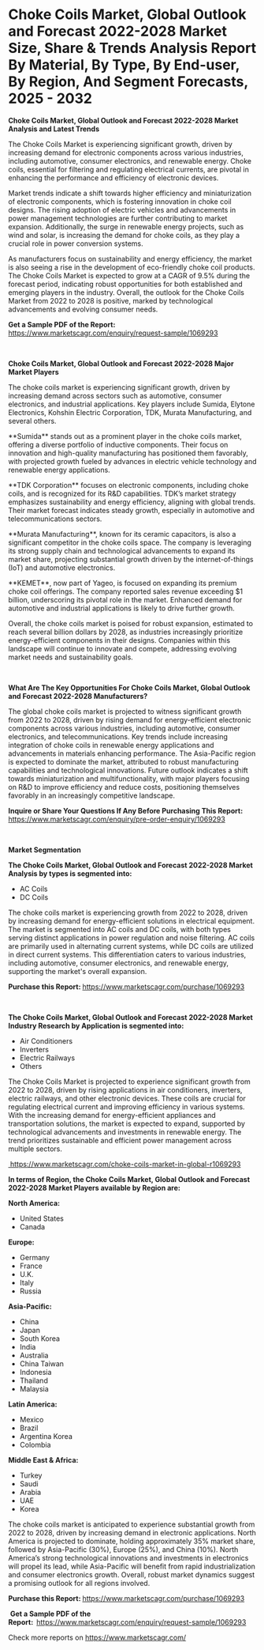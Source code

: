 <p><h1>Choke Coils Market, Global Outlook and Forecast 2022-2028 Market Size, Share & Trends Analysis Report By Material, By Type, By End-user, By Region, And Segment Forecasts, 2025 - 2032</h1></p><p><strong>Choke Coils Market, Global Outlook and Forecast 2022-2028 Market Analysis and Latest Trends</strong></p>
<p><p>The Choke Coils Market is experiencing significant growth, driven by increasing demand for electronic components across various industries, including automotive, consumer electronics, and renewable energy. Choke coils, essential for filtering and regulating electrical currents, are pivotal in enhancing the performance and efficiency of electronic devices.</p><p>Market trends indicate a shift towards higher efficiency and miniaturization of electronic components, which is fostering innovation in choke coil designs. The rising adoption of electric vehicles and advancements in power management technologies are further contributing to market expansion. Additionally, the surge in renewable energy projects, such as wind and solar, is increasing the demand for choke coils, as they play a crucial role in power conversion systems.</p><p>As manufacturers focus on sustainability and energy efficiency, the market is also seeing a rise in the development of eco-friendly choke coil products. The Choke Coils Market is expected to grow at a CAGR of 9.5% during the forecast period, indicating robust opportunities for both established and emerging players in the industry. Overall, the outlook for the Choke Coils Market from 2022 to 2028 is positive, marked by technological advancements and evolving consumer needs.</p></p>
<p><strong>Get a Sample PDF of the Report:&nbsp;</strong> <a href="https://www.marketscagr.com/enquiry/request-sample/1069293?utm_campaign=2796&utm_medium=2&utm_source=Github&utm_content=ia&utm_term=21032025&utm_id=choke-coils-market-global-outlook-and-forecast-2022-2028">https://www.marketscagr.com/enquiry/request-sample/1069293</a></p>
<p>&nbsp;</p>
<p><strong>Choke Coils Market, Global Outlook and Forecast 2022-2028 Major Market Players</strong></p>
<p><p>The choke coils market is experiencing significant growth, driven by increasing demand across sectors such as automotive, consumer electronics, and industrial applications. Key players include Sumida, Elytone Electronics, Kohshin Electric Corporation, TDK, Murata Manufacturing, and several others.</p><p>**Sumida** stands out as a prominent player in the choke coils market, offering a diverse portfolio of inductive components. Their focus on innovation and high-quality manufacturing has positioned them favorably, with projected growth fueled by advances in electric vehicle technology and renewable energy applications.</p><p>**TDK Corporation** focuses on electronic components, including choke coils, and is recognized for its R&D capabilities. TDK’s market strategy emphasizes sustainability and energy efficiency, aligning with global trends. Their market forecast indicates steady growth, especially in automotive and telecommunications sectors.</p><p>**Murata Manufacturing**, known for its ceramic capacitors, is also a significant competitor in the choke coils space. The company is leveraging its strong supply chain and technological advancements to expand its market share, projecting substantial growth driven by the internet-of-things (IoT) and automotive electronics.</p><p>**KEMET**, now part of Yageo, is focused on expanding its premium choke coil offerings. The company reported sales revenue exceeding $1 billion, underscoring its pivotal role in the market. Enhanced demand for automotive and industrial applications is likely to drive further growth.</p><p>Overall, the choke coils market is poised for robust expansion, estimated to reach several billion dollars by 2028, as industries increasingly prioritize energy-efficient components in their designs. Companies within this landscape will continue to innovate and compete, addressing evolving market needs and sustainability goals.</p></p>
<p>&nbsp;</p>
<p><strong>What Are The Key Opportunities For Choke Coils Market, Global Outlook and Forecast 2022-2028 Manufacturers?</strong></p>
<p><p>The global choke coils market is projected to witness significant growth from 2022 to 2028, driven by rising demand for energy-efficient electronic components across various industries, including automotive, consumer electronics, and telecommunications. Key trends include increasing integration of choke coils in renewable energy applications and advancements in materials enhancing performance. The Asia-Pacific region is expected to dominate the market, attributed to robust manufacturing capabilities and technological innovations. Future outlook indicates a shift towards miniaturization and multifunctionality, with major players focusing on R&D to improve efficiency and reduce costs, positioning themselves favorably in an increasingly competitive landscape.</p></p>
<p><strong>Inquire or Share Your Questions If Any Before Purchasing This Report:</strong> <a href="https://www.marketscagr.com/enquiry/pre-order-enquiry/1069293?utm_campaign=2796&utm_medium=2&utm_source=Github&utm_content=ia&utm_term=21032025&utm_id=choke-coils-market-global-outlook-and-forecast-2022-2028">https://www.marketscagr.com/enquiry/pre-order-enquiry/1069293</a></p>
<p>&nbsp;</p>
<p><strong>Market Segmentation</strong></p>
<p><strong>The Choke Coils Market, Global Outlook and Forecast 2022-2028 Market Analysis by types is segmented into:</strong></p>
<p><ul><li>AC Coils</li><li>DC Coils</li></ul></p>
<p><p>The choke coils market is experiencing growth from 2022 to 2028, driven by increasing demand for energy-efficient solutions in electrical equipment. The market is segmented into AC coils and DC coils, with both types serving distinct applications in power regulation and noise filtering. AC coils are primarily used in alternating current systems, while DC coils are utilized in direct current systems. This differentiation caters to various industries, including automotive, consumer electronics, and renewable energy, supporting the market's overall expansion.</p></p>
<p><strong>Purchase this Report:&nbsp;</strong><a href="https://www.marketscagr.com/purchase/1069293?utm_campaign=2796&utm_medium=2&utm_source=Github&utm_content=ia&utm_term=21032025&utm_id=choke-coils-market-global-outlook-and-forecast-2022-2028">https://www.marketscagr.com/purchase/1069293</a></p>
<p>&nbsp;</p>
<p><strong>The Choke Coils Market, Global Outlook and Forecast 2022-2028 Market Industry Research by Application is segmented into:</strong></p>
<p><ul><li>Air Conditioners</li><li>Inverters</li><li>Electric Railways</li><li>Others</li></ul></p>
<p><p>The Choke Coils Market is projected to experience significant growth from 2022 to 2028, driven by rising applications in air conditioners, inverters, electric railways, and other electronic devices. These coils are crucial for regulating electrical current and improving efficiency in various systems. With the increasing demand for energy-efficient appliances and transportation solutions, the market is expected to expand, supported by technological advancements and investments in renewable energy. The trend prioritizes sustainable and efficient power management across multiple sectors.</p></p>
<p><a href="https://www.marketscagr.com/choke-coils-market-in-global-r1069293?utm_campaign=2796&utm_medium=2&utm_source=Github&utm_content=ia&utm_term=21032025&utm_id=choke-coils-market-global-outlook-and-forecast-2022-2028">&nbsp;https://www.marketscagr.com/choke-coils-market-in-global-r1069293</a></p>
<p><strong>In terms of Region, the Choke Coils Market, Global Outlook and Forecast 2022-2028 Market Players available by Region are:</strong></p>
<p>
    <p> <strong> North America: </strong>
        <ul>
            <li>United States</li>
            <li>Canada</li>
        </ul>
        </p> 
    <p> <strong> Europe: </strong>
        <ul>
            <li>Germany</li>
            <li>France</li>
            <li>U.K.</li>
            <li>Italy</li>
            <li>Russia</li>
        </ul>
        </p> 
    <p> <strong> Asia-Pacific: </strong>
        <ul>
            <li>China</li>
            <li>Japan</li>
            <li>South Korea</li>
            <li>India</li>
            <li>Australia</li>
            <li>China Taiwan</li>
            <li>Indonesia</li>
            <li>Thailand</li>
            <li>Malaysia</li>
        </ul>
        </p> 
    <p> <strong> Latin America: </strong>
        <ul>
            <li>Mexico</li>
            <li>Brazil</li>
            <li>Argentina Korea</li>
            <li>Colombia</li>
        </ul>
        </p> 
    <p> <strong> Middle East & Africa: </strong>
        <ul>
            <li>Turkey</li>
            <li>Saudi</li>
            <li>Arabia</li>
            <li>UAE</li>
            <li>Korea</li>
        </ul>
    </p>
    </p>
<p><p>The choke coils market is anticipated to experience substantial growth from 2022 to 2028, driven by increasing demand in electronic applications. North America is projected to dominate, holding approximately 35% market share, followed by Asia-Pacific (30%), Europe (25%), and China (10%). North America’s strong technological innovations and investments in electronics will propel its lead, while Asia-Pacific will benefit from rapid industrialization and consumer electronics growth. Overall, robust market dynamics suggest a promising outlook for all regions involved.</p></p>
<p><strong>Purchase this Report: </strong><a href="https://www.marketscagr.com/purchase/1069293?utm_campaign=2796&utm_medium=2&utm_source=Github&utm_content=ia&utm_term=21032025&utm_id=choke-coils-market-global-outlook-and-forecast-2022-2028">https://www.marketscagr.com/purchase/1069293</a></p>
<p>&nbsp;<strong>Get a Sample PDF of the Report:&nbsp;&nbsp;</strong><a href="https://www.marketscagr.com/enquiry/request-sample/1069293?utm_campaign=2796&utm_medium=2&utm_source=Github&utm_content=ia&utm_term=21032025&utm_id=choke-coils-market-global-outlook-and-forecast-2022-2028">https://www.marketscagr.com/enquiry/request-sample/1069293</a></p>
<p><strong></strong></p>
<p>Check more reports on <a href="https://www.marketscagr.com/?utm_campaign=2796&utm_medium=2&utm_source=Github&utm_content=ia&utm_term=21032025&utm_id=choke-coils-market-global-outlook-and-forecast-2022-2028">https://www.marketscagr.com/</a></p>